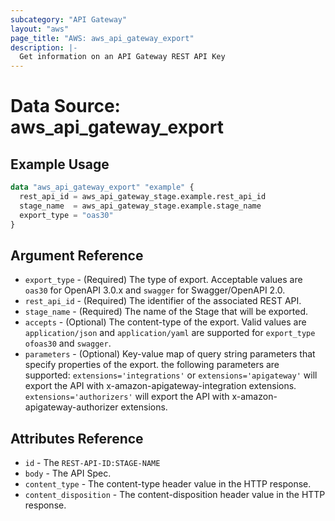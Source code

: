 ```yaml
---
subcategory: "API Gateway"
layout: "aws"
page_title: "AWS: aws_api_gateway_export"
description: |-
  Get information on an API Gateway REST API Key
---
```


# Data Source: aws_api_gateway_export

## Example Usage

```terraform
data "aws_api_gateway_export" "example" {
  rest_api_id = aws_api_gateway_stage.example.rest_api_id
  stage_name  = aws_api_gateway_stage.example.stage_name
  export_type = "oas30"
}
```

## Argument Reference

* `export_type` - (Required) The type of export. Acceptable values are `oas30` for OpenAPI 3.0.x and `swagger` for Swagger/OpenAPI 2.0.
* `rest_api_id` - (Required) The identifier of the associated REST API.
* `stage_name` - (Required) The name of the Stage that will be exported.
* `accepts` - (Optional) The content-type of the export. Valid values are `application/json` and `application/yaml` are supported for `export_type` `ofoas30` and `swagger`.
* `parameters` - (Optional) Key-value map of query string parameters that specify properties of the export. the following parameters are supported: `extensions='integrations'` or `extensions='apigateway'` will export the API with x-amazon-apigateway-integration extensions. `extensions='authorizers'` will export the API with x-amazon-apigateway-authorizer extensions.

## Attributes Reference

* `id` - The `REST-API-ID:STAGE-NAME`
* `body` - The API Spec.
* `content_type` - The content-type header value in the HTTP response.
* `content_disposition` - The content-disposition header value in the HTTP response.
